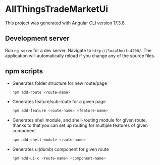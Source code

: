 # AllThingsTradeMarketUi

This project was generated with [Angular CLI](https://github.com/angular/angular-cli) version 17.3.8.

## Development server

Run `ng serve` for a dev server. Navigate to `http://localhost:4200/`. The application will automatically reload if you change any of the source files.

## npm scripts
- Generates folder structure for new route/page
    ```bash
    npm add-route <route-name>
    ```
- Generates feature/sub-route for a given page
    ```bash
    npm add-feature <route-name> <feature-name>
    ```

- Generates shell module, and shell-routing module for given route, thanks to that you can
    set up routing for multiple features of given component
    ```bash
    npm add-shell-module <route-name>
    ```
- Generates ui(dumb) component for given route
    ```bash
    npm add-ui-c <route-name> <component-name>
    ```